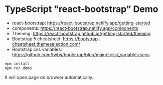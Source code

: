 TypeScript "react-bootstrap" Demo
=================================

- react-bootstrap: https://react-bootstrap.netlify.app/getting-started
- components: https://react-bootstrap.netlify.app/components
- Theming: https://react-bootstrap.github.io/getting-started/theming
- Bootstrap 5 cheatsheet: https://bootstrap-cheatsheet.themeselection.com/
- Bootstrap css variables: https://github.com/twbs/bootstrap/blob/main/scss/_variables.scss

```
npm install
npm run demo
```

It will open page on browser automatically.
